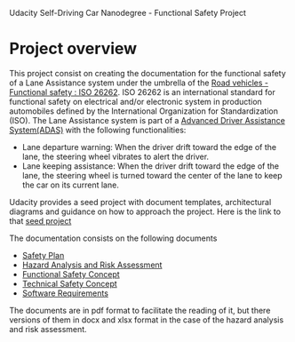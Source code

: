 
Udacity Self-Driving Car Nanodegree - Functional Safety Project

# Project overview

This project consist on creating the documentation for the functional safety of a Lane Assistance system under the umbrella of the [Road vehicles - Functional safety : ISO 26262](https://en.wikipedia.org/wiki/ISO_26262). ISO 26262 is an international standard for functional safety on electrical and/or electronic system in production automobiles defined by the International Organization for Standardization (ISO). The Lane Assistance system is part of a [Advanced Driver Assistance System(ADAS)](https://en.wikipedia.org/wiki/Advanced_driver-assistance_systems) with the following functionalities:

- Lane departure warning: When the driver drift toward the edge of the lane, the steering wheel vibrates to alert the driver.
- Lane keeping assistance: When the driver drift toward the edge of the lane, the steering wheel is turned toward the center of the lane to keep the car on its current lane.

 Udacity provides a seed project with document templates, architectural diagrams and guidance on how to approach the project. Here is the link to that [seed project](https://github.com/udacity/CarND-Functional-Safety-Project)

The documentation consists on the following documents

- [Safety Plan](./01_SafetyPlan_LaneAssistance.pdf)
- [Hazard Analysis and Risk Assessment](./02_HazardAnalysisAndRiskAssessment.pdf)
- [Functional Safety Concept](./03_FunctionalSafetyConcept_LaneAssistance.pdf)
- [Technical Safety Concept](./04_TechnicalSafetyConcept_LaneAssistance.pdf)
- [Software Requirements](./05_SoftwareRequirementsAndArchitecture_LaneAssistance.pdf)

The documents are in pdf format to facilitate the reading of it, but there versions of them in docx and xlsx format in the case of the hazard analysis and risk assessment.
